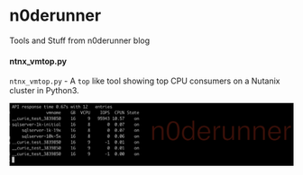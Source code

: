 # n0derunner
Tools and Stuff from n0derunner blog

#### ntnx_vmtop.py
`ntnx_vmtop.py` - A `top` like tool showing top CPU consumers on a Nutanix cluster in Python3.

![ntnx_vmtop.py screenshot](https://github.com/garyjlittle/n0derunner/blob/8a69d2693748f4ed17e91145aa1fc6975c55ebe5/screenshots/ntnx_vmtop.py.png)
